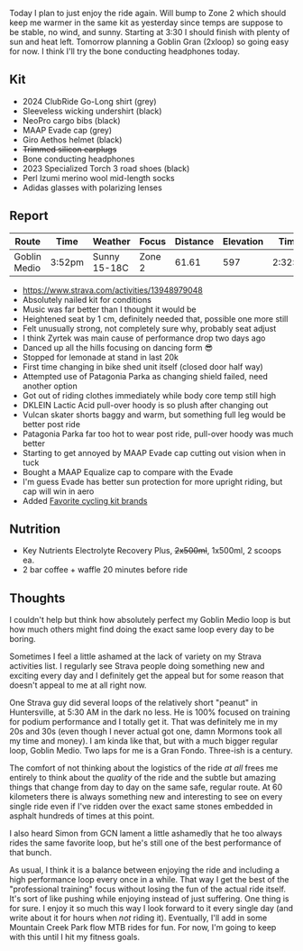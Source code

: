 Today I plan to just enjoy the ride again. Will bump to Zone 2 which should keep me warmer in the same kit as yesterday since temps are suppose to be stable, no wind, and sunny. Starting at 3:30 I should finish with plenty of sun and heat left. Tomorrow planning a Goblin Gran (2xloop) so going easy for now. I think I'll try the bone conducting headphones today.
## Kit

- 2024 ClubRide Go-Long shirt (grey)
- Sleeveless wicking undershirt (black)
- NeoPro cargo bibs (black)
- MAAP Evade cap (grey)
- Giro Aethos helmet (black)
- ~~Trimmed silicon earplugs~~
- Bone conducting headphones
- 2023 Specialized Torch 3 road shoes (black)
- Perl Izumi merino wool mid-length socks
- Adidas glasses with polarizing lenses
## Report

| Route        | Time   | Weather      | Focus  | Distance | Elevation | Time    | NPower | TSS |
| ------------ | ------ | ------------ | ------ | -------- | --------- | ------- | ------ | --- |
| Goblin Medio | 3:52pm | Sunny 15-18C | Zone 2 | 61.61    | 597       | 2:32:47 | 166    | 138 |

- https://www.strava.com/activities/13948979048
- Absolutely nailed kit for conditions
- Music was far better than I thought it would be
- Heightened seat by 1 cm, definitely needed that, possible one more still
- Felt unusually strong, not completely sure why, probably seat adjust
- I think Zyrtek was main cause of performance drop two days ago
- Danced up all the hills focusing on dancing form 😎
- Stopped for lemonade at stand in last 20k
- First time changing in bike shed unit itself (closed door half way)
- Attempted use of Patagonia Parka as changing shield failed, need another option
- Got out of riding clothes immediately while body core temp still high
- DKLEIN Lactic Acid pull-over hoody is so plush after changing out
- Vulcan skater shorts baggy and warm, but something full leg would be better post ride
- Patagonia Parka far too hot to wear post ride, pull-over hoody was much better
- Starting to get annoyed by MAAP Evade cap cutting out vision when in tuck
- Bought a MAAP Equalize cap to compare with the Evade
- I'm guess Evade has better sun protection for more upright riding, but cap will win in aero
- Added [Favorite cycling kit brands](../Favorite%20cycling%20kit%20brands.md)
## Nutrition

- Key Nutrients Electrolyte Recovery Plus, ~~2x500ml~~, 1x500ml, 2 scoops ea.
- 2 bar coffee + waffle 20 minutes before ride
## Thoughts

I couldn't help but think how absolutely perfect my Goblin Medio loop is but how much others might find doing the exact same loop every day to be boring. 

Sometimes I feel a little ashamed at the lack of variety on my Strava activities list. I regularly see Strava people doing something new and exciting every day and I definitely get the appeal but for some reason that doesn't appeal to me at all right now.

One Strava guy did several loops of the relatively short "peanut" in Huntersville, at 5:30 AM in the dark no less. He is 100% focused on training for podium performance and I totally get it. That was definitely me in my 20s and 30s (even though I never actual got one, damn Mormons took all my time and money). I am kinda like that, but with a much bigger regular loop, Goblin Medio. Two laps for me is a Gran Fondo. Three-ish is a century.

The comfort of not thinking about the logistics of the ride _at all_ frees me entirely to think about the _quality_ of the ride and the subtle but amazing things that change from day to day on the same safe, regular route. At 60 kilometers there is always something new and interesting to see on every single ride even if I've ridden over the exact same stones embedded in asphalt hundreds of times at this point.

I also heard Simon from GCN lament a little ashamedly that he too always rides the same favorite loop, but he's still one of the best performance of that bunch.

As usual, I think it is a balance between enjoying the ride and including a high performance loop every once in a while. That way I get the best of the "professional training" focus without losing the fun of the actual ride itself. It's sort of like pushing while enjoying instead of just suffering. One thing is for sure. I enjoy it so much this way I look forward to it every single day (and write about it for hours when *not* riding it). Eventually, I'll add in some Mountain Creek Park flow MTB rides for fun. For now, I'm going to keep with this until I hit my fitness goals.







